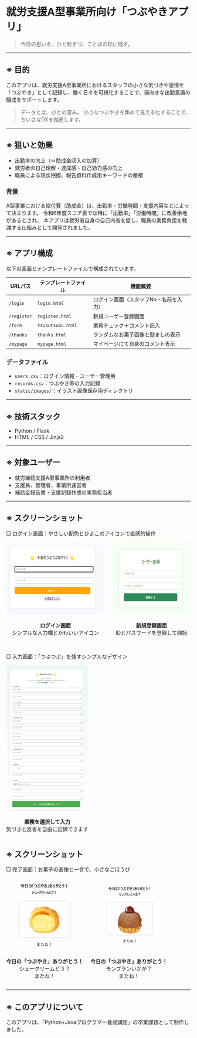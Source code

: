 # 就労支援A型事業所向け「つぶやきアプリ」

> 今日の思いを、ひと粒ずつ、ことばの形に残す。

---

## ※ 目的

このアプリは、就労支援A型事業所におけるスタッフの小さな気づきや感情を「つぶやき」として記録し、働く日々を可視化することで、前向きな出勤意識の醸成をサポートします。

> データとは、ひとの営み。
> 小さなつぶやきを集めて見える化することで、ちいさなDXを推進します。

---

## ※ 狙いと効果

* 出勤率の向上（＝助成金収入の加算）
* 就労者の自己理解・達成感・自己効力感の向上
* 職員による現状把握、報告資料作成用キーワードの蓄積

### 背景

A型事業における給付費（助成金）は、出勤率・労働時間・支援内容などによって決まります。
令和6年度スコア表では特に「出勤率」「労働時間」に改善余地があるとされ、
本アプリは就労者自身の自己内省を促し、職員の業務負担を軽減する仕組みとして開発されました。

---

## ※ アプリ構成

以下の画面とテンプレートファイルで構成されています。

| URLパス       | テンプレートファイル        | 機能概要                 |
| ----------- | ----------------- | -------------------- |
| `/login`    | `login.html`      | ログイン画面（スタッフNo・名前を入力） |
| `/register` | `register.html`   | 新規ユーザー登録画面           |
| `/form`     | `tsubutsubu.html` | 業務チェック＋コメント記入        |
| `/thanks`   | `thanks.html`     | ランダムなお菓子画像と励ましの表示    |
| `/mypage`   | `mypage.html`     | マイページにて自身のコメント表示    |

### データファイル

* `users.csv`：ログイン情報・ユーザー管理用
* `records.csv`：つぶやき等の入力記録
* `static/images/`：イラスト画像保存用ディレクトリ

---

## ※ 技術スタック

* Python / Flask
* HTML / CSS / Jinja2

---

## ※ 対象ユーザー

* 就労継続支援A型事業所の利用者
* 支援員、管理者、事業所運営者
* 補助金報告書・支援記録作成の実務担当者

---

## ※ スクリーンショット

<p>□ ログイン画面：やさしい配色とひよこのアイコンで直感的操作</p>

<div style="display: flex; gap: 20px; justify-content: flex-start;">
  <div style="text-align: center;">
    <img src="static/images/screenshot/loginsample.png" height="200"><br>
    <p><strong>ログイン画面</strong><br>シンプルな入力欄とかわいいアイコン</p>
  </div>
  <div style="text-align: center;">
    <img src="static/images/screenshot/register.png" height="200"><br>
    <p><strong>新規登録画面</strong><br>IDとパスワードを登録して開始</p>
  </div>
</div>

<br>

<p>□ 入力画面：「つぶつぶ」を残すシンプルなデザイン</p>

<div style="display: flex; gap: 20px; justify-content: flex-start;">
  <div style="text-align: center;">
    <img src="static/images/screenshot/form.png" height="400"><br>
    <p><strong>業務を選択して入力</strong><br>気づきと反省を自由に記録できます</p>
  </div>
</div>

## ※ スクリーンショット

<p>□ 完了画面：お菓子の画像と一言で、小さなごほうび</p>

<div style="display: flex; gap: 20px; justify-content: flex-start;">
  <div style="text-align: center;">
    <img src="static/images/screenshot/thanks.png" height="200"><br>
    <p><strong>今日の「つぶやき」ありがとう！</strong><br>シュークリームどう？<br>またね！</p>
  </div>
  <div style="text-align: center;">
    <img src="static/images/screenshot/montblanc.png" height="200"><br>
    <p><strong>今日の「つぶやき」ありがとう！</strong><br>モンブランいかが？<br>またね！</p>
  </div> 
</div>





---

## ※ このアプリについて
このアプリは、「Python+Javaプログラマー養成講座」の卒業課題として制作しました。



